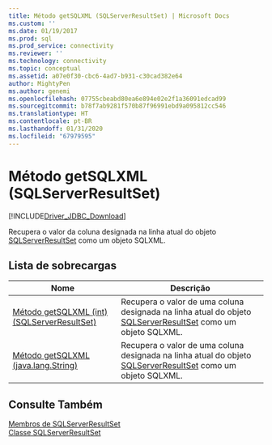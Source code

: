 ```yaml
---
title: Método getSQLXML (SQLServerResultSet) | Microsoft Docs
ms.custom: ''
ms.date: 01/19/2017
ms.prod: sql
ms.prod_service: connectivity
ms.reviewer: ''
ms.technology: connectivity
ms.topic: conceptual
ms.assetid: a07e0f30-cbc6-4ad7-b931-c30cad382e64
author: MightyPen
ms.author: genemi
ms.openlocfilehash: 07755cbeabd80ea6e894e02e2f1a36091edcad99
ms.sourcegitcommit: b78f7ab9281f570b87f96991ebd9a095812cc546
ms.translationtype: HT
ms.contentlocale: pt-BR
ms.lasthandoff: 01/31/2020
ms.locfileid: "67979595"
---
```

# <a name="getsqlxml-method-sqlserverresultset"></a>Método getSQLXML (SQLServerResultSet)
[!INCLUDE[Driver_JDBC_Download](../../../includes/driver_jdbc_download.md)]

  Recupera o valor da coluna designada na linha atual do objeto [SQLServerResultSet](../../../connect/jdbc/reference/sqlserverresultset-class.md) como um objeto SQLXML.  
  
## <a name="overload-list"></a>Lista de sobrecargas  
  
|Nome|Descrição|  
|----------|-----------------|  
|[Método getSQLXML &#40;int&#41; &#40;SQLServerResultSet&#41;](../../../connect/jdbc/reference/getsqlxml-method-int-sqlserverresultset.md)|Recupera o valor de uma coluna designada na linha atual do objeto [SQLServerResultSet](../../../connect/jdbc/reference/sqlserverresultset-class.md) como um objeto SQLXML.|  
|[Método getSQLXML &#40;java.lang.String&#41;](../../../connect/jdbc/reference/getsqlxml-method-java-lang-string.md)|Recupera o valor de uma coluna designada na linha atual do objeto [SQLServerResultSet](../../../connect/jdbc/reference/sqlserverresultset-class.md) como um objeto SQLXML.|  
  
## <a name="see-also"></a>Consulte Também  
 [Membros de SQLServerResultSet](../../../connect/jdbc/reference/sqlserverresultset-members.md)   
 [Classe SQLServerResultSet](../../../connect/jdbc/reference/sqlserverresultset-class.md)  
  
  
